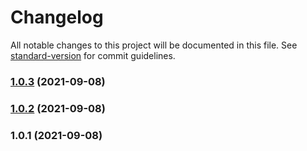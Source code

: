# Changelog

All notable changes to this project will be documented in this file. See [standard-version](https://github.com/conventional-changelog/standard-version) for commit guidelines.

### [1.0.3](https://github.com/kami4u/test/compare/v1.0.2...v1.0.3) (2021-09-08)

### [1.0.2](///compare/v1.0.1...v1.0.2) (2021-09-08)

### 1.0.1 (2021-09-08)
